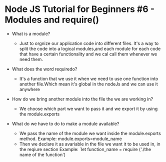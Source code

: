 # Node JS Tutorial for Beginners #6 - Modules and require()

 - What is a module?
   - Just to orgnize our application code into different files. It's a way to split the code into a logical modules,and each module for each code that have a certain functionality and we cal call them whenever we need them.

- What does the word requiredo?
   - It's a function that we use it when we need to use one function into another file.Which mean it's global in the nodeJs and we can use it anywhere

- How do we bring another module into the file the we are working in?
   - We choose which part we want to pass it and we export it by using the module.exports

- What do we have to do to make a module available?
   - We pass the name of the module we want inside the module.exports method.
     Example: module.exports=module_name
    - Then we declare it as avariable in the file we want it to be used in, in the reqiure section
     Example:
     `let function_name = require ('./the name of the function')
